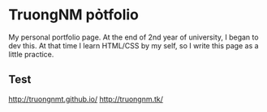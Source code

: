 # TruongNM pỏtfolio

My personal portfolio page.
At the end of 2nd year of university, I began to dev this.
At that time I learn HTML/CSS by my self, so I write this page as a little practice.

## Test

http://truongnmt.github.io/
http://truongnm.tk/